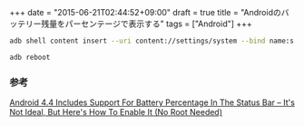 +++
date = "2015-06-21T02:44:52+09:00"
draft = true
title = "Androidのバッテリー残量をパーセンテージで表示する"
tags = ["Android"]
+++

```bash
adb shell content insert --uri content://settings/system --bind name:s:status_bar_show_battery_percent --bind value:i:1

adb reboot
```

### 参考

[Android 4.4 Includes Support For Battery Percentage In The Status Bar – It's Not Ideal, But Here's How To Enable It (No Root Needed)](http://www.androidpolice.com/2013/11/11/android-4-4-includes-support-for-battery-percent-in-the-status-bar-its-not-ideal-but-heres-how-to-enable-it-without-root/)
